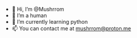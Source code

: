- 👋 Hi, I’m @Mushrrom
- 👀 I’m a human
- 🌱 I’m currently learning python
- 📫 You can contact me at mushrrom@proton.me

<!---
Mushrrom/Mushrrom is a ✨ special ✨ repository because its `README.md` (this file) appears on your GitHub profile.
You can click the Preview link to take a look at your changes.
--->
